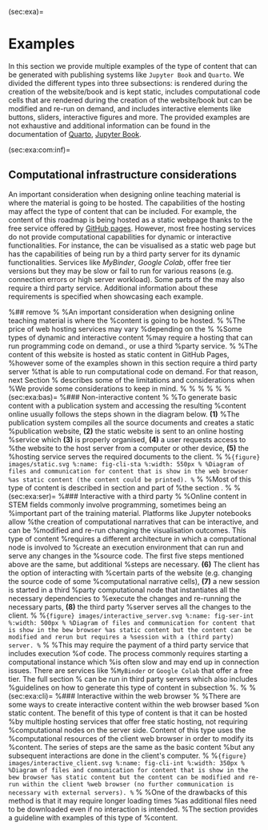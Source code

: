 (sec:exa)=
# Examples

In this section we provide multiple examples of the type of content that can be
generated with publishing systems like `Jupyter Book` and `Quarto`. We divided
the different types into three subsections: [](sec:static) is rendered during
the creation of the website/book and is kept static, [](sec:com:nar)
includes computational code cells that are rendered during the creation of the
website/book but can be modified and re-run on demand,  and [](sec:exa:run)
includes interactive elements like buttons, sliders, interactive figures and
more. The provided examples are not exhaustive and additional information can
be found in the documentation of [Quarto](https://quarto.org/docs/guide/),
[Jupyter Book](https://jupyterbook.org/en/stable/intro.html).

(sec:exa:com:inf)=
## Computational infrastructure considerations

An important consideration when designing online teaching material is where the
material is going to be hosted. The capabilities of the hosting may affect the
type of content that can be included.
For example, the content of this roadmap is being hosted as a static webpage thanks to the
free service offered by [GitHub pages](https://pages.github.com/). However,
most free hosting services do not provide computational capabilities for
dynamic or interactive functionalities. For instance, the
[](sec:com:nar) can be visualised as a static web page but has the capabilities
of being run by a third party server for its dynamic functionalities. Services
like *MyBinder*, *Google Colab*, offer free tier versions but they may be slow
or fail to run for various reasons (e.g. connection errors or high server
workload). Some parts of the [](sec:exa:run) may also require a third party
service. Additional information about these requirements is specified when
showcasing each example.

%## remove
%
%An important consideration when designing online teaching material is where the
%content is going to be hosted. 
%
%The price of web hosting services may vary
%depending on the
%
%Some types of dynamic and interactive content
%may require a hosting that can run programming code on demand., or use a third
%party service. 
%
%The content of this website is hosted as static content in GitHub Pages,
%however some of the examples shown in this section require a third party server
%that is able to run computational code on demand. For that reason, next Section
%[](sec:exa:com:inf) describes some of the limitations and considerations when
%We provide some considerations to keep in mind.
%
%
%
%
%
%(sec:exa:bas)=
%### Non-interactive content
%
%To generate basic content with a publication system and accessing the resulting
%content online usually follows the steps shown in the diagram below.  **(1)**
%The publication system compiles all the source documents and creates a static
%publication website, **(2)** the static website is sent to an online hosting
%service which **(3)** is properly organised, **(4)** a user requests access to
%the website to the host server from a computer or other device, **(5)** the
%hosting service serves the required documents to the client.
%
%```{figure} images/static.svg
%:name: fig-cli-sta
%:width: 550px
%
%Diagram of files and communication for content that is show in the web browser
%as static content (the content could be printed).
%```
%
%Most of this type of content is described in section [](sec:static) and part of
%the section [](sec:com:nar).
%
%(sec:exa:ser)=
%### Interactive with a third party
%
%Online content in STEM fields commonly involve programming, sometimes being an
%important part of the training material. Platforms like Jupyter notebooks allow
%the creation of computational narratives that can be interactive, and can be
%modified and re-run changing the visualisation outcomes. This type of content
%requires a different architecture in which a computational node is involved to
%create an execution environment that can run and serve any changes in the
%source code. The first five steps mentioned above are the same, but additional
%steps are necessary. **(6)** The client has the option of interacting with
%certain parts of the website (e.g. changing the source code of some
%computational narrative cells), **(7)** a new session is started in a third
%party computational node that instantiates all the necessary dependencies to
%execute the changes and re-running the necessary parts, **(8)** the third party
%server serves all the changes to the client.
%
%```{figure} images/interactive_server.svg
%:name: fig-ser-int
%:width: 500px
%
%Diagram of files and communication for content that is show in the bew browser
%as static content but the content can be modified and rerun but requires a
%session with a (third party) server.
%```
%
%This may require the payment of a third party service that includes execution
%of code. The process commonly requires starting a computational instance which
%is often slow and may end up in connection issues. There are services like
%`MyBinder` or `Google Colab` that offer a free tier. The full section
%[](sec:com:nar) can be run in third party servers which also includes
%guidelines on how to generate this type of content in subsection
%[](sec:mar:liv).
%
%(sec:exa:cli)=
%### Interactive within the web browser
%
%There are some ways to create interactive content within the web browser based
%on static content. The benefit of this type of content is that it can be hosted
%by multiple hosting services that offer free static hosting, not requiring
%computational nodes on the server side. Content of this type uses the
%computational resources of the client web browser in order to modify its
%content. The series of steps are the same as the basic content [](sec:exa:bas)
%but any subsequent interactions are done in the client's computer.
%
%```{figure} images/interactive_client.svg
%:name: fig-cli-int
%:width: 350px
%
%Diagram of files and communication for content that is show in the bew browser
%as static content but the content can be modified and re-run within the client
%web browser (no further communication is necessary with external servers).
%```
%
%One of the drawbacks of this method is that it may require longer loading times
%as additional files need to be downloaded even if no interaction is intended.
%The section [](sec:exa:run) provides a guideline with examples of this type of
%content.
